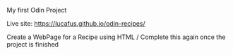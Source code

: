 My first Odin Project 

Live site: https://lucafus.github.io/odin-recipes/

Create a WebPage for a Recipe using HTML / Complete this again once the project is finished
